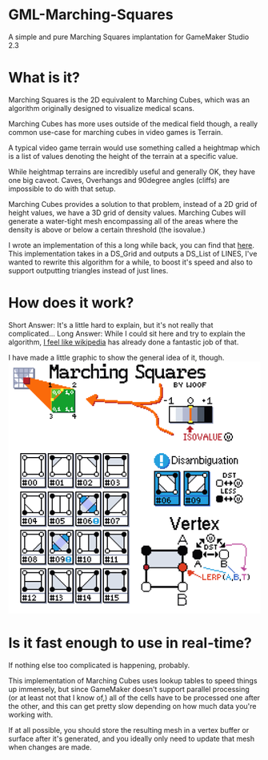 # GML-Marching-Squares
A simple and pure Marching Squares implantation for GameMaker Studio 2.3

# What is it?
Marching Squares is the 2D equivalent to Marching Cubes, which was an algorithm originally designed to visualize medical scans.

Marching Cubes has more uses outside of the medical field though, a really common use-case for marching cubes in video games is Terrain.

A typical video game terrain would use something called a heightmap which is a list of values denoting the height of the terrain at a specific value.

While heightmap terrains are incredibly useful and generally OK, they have one big caveot. Caves, Overhangs and 90degree angles (cliffs) are impossible to do with that setup.

Marching Cubes provides a solution to that problem, instead of a 2D grid of height values, we have a 3D grid of density values. Marching Cubes will generate a water-tight mesh encompassing all of the areas where the density is above or below a certain threshold (the isovalue.)

I wrote an implementation of this a long while back, you can find that [here](https://github.com/SnowSnakz/MarchingSquaresGM). This implementation takes in a DS_Grid and outputs a DS_List of LINES, I've wanted to rewrite this algorithm for a while, to boost it's speed and also to support outputting triangles instead of just lines.

# How does it work?
Short Answer: It's a little hard to explain, but it's not really that complicated...
Long Answer: While I could sit here and try to explain the algorithm, [I feel like wikipedia](https://en.wikipedia.org/wiki/Marching_squares) has already done a fantastic job of that.

I have made a little graphic to show the general idea of it, though.
![Marching Squares Graphic](https://github.com/SnowSnakz/GML-Marching-Squares/blob/main/marching_squares_poster-export.png?raw=true)

# Is it fast enough to use in real-time?
If nothing else too complicated is happening, probably. 

This implementation of Marching Cubes uses lookup tables to speed things up immensely, but since GameMaker doesn't support parallel processing (or at least not that I know of,) all of the cells have to be processed one after the other, and this can get pretty slow depending on how much data you're working with.

If at all possible, you should store the resulting mesh in a vertex buffer or surface after it's generated, and you ideally only need to update that mesh when changes are made.
